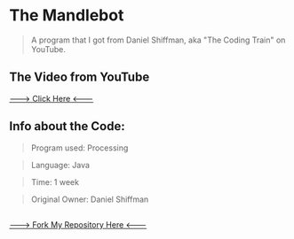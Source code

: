 # The Mandlebot
> A program that I got from Daniel Shiffman, aka "The Coding Train" on YouTube.


## The Video from YouTube
<a href="https://www.youtube.com/watch?v=6z7GQewK-Ks" target="_blank">---> Click Here <---</a>
  
## Info about the Code:
> Program used: Processing
  
> Language: Java
  
> Time: 1 week
  
> Original Owner: Daniel Shiffman
 
##
[---> Fork My Repository Here <--- ](https://github.com/umairshaheen78/mandlebot/fork)
